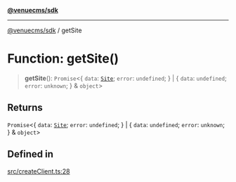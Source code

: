 [**@venuecms/sdk**](../README.md)

***

[@venuecms/sdk](../README.md) / getSite

# Function: getSite()

> **getSite**(): `Promise`\<\{ `data`: [`Site`](../type-aliases/Site.md); `error`: `undefined`; \} \| \{ `data`: `undefined`; `error`: `unknown`; \} & `object`\>

## Returns

`Promise`\<\{ `data`: [`Site`](../type-aliases/Site.md); `error`: `undefined`; \} \| \{ `data`: `undefined`; `error`: `unknown`; \} & `object`\>

## Defined in

[src/createClient.ts:28](https://github.com/venuecms/sdk/blob/8a6c84653ba60be7399cb6d469978abeb0f847f0/src/createClient.ts#L28)
